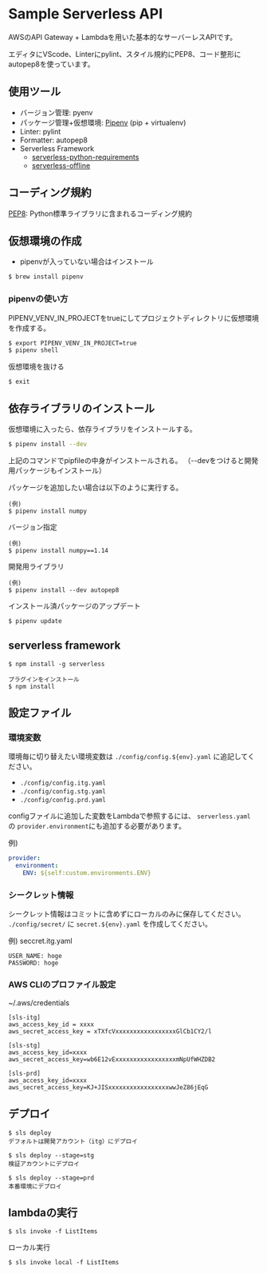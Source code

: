 # Sample Serverless API
AWSのAPI Gateway + Lambdaを用いた基本的なサーバーレスAPIです。

エディタにVScode、Linterにpylint、スタイル規約にPEP8、コード整形にautopep8を使っています。

## 使用ツール
- バージョン管理: pyenv
- パッケージ管理+仮想環境: [Pipenv](https://pipenv-ja.readthedocs.io/ja/translate-ja/) (pip + virtualenv)
- Linter: pylint
- Formatter: autopep8
- Serverless Framework 
  - [serverless-python-requirements](https://www.serverless.com/plugins/serverless-python-requirements)
  - [serverless-offline](https://github.com/dherault/serverless-offline)

## コーディング規約

[PEP8](https://pep8-ja.readthedocs.io/ja/latest/): Python標準ライブラリに含まれるコーディング規約

## 仮想環境の作成

- pipenvが入っていない場合はインストール

```bash
$ brew install pipenv
```

### pipenvの使い方

PIPENV_VENV_IN_PROJECTをtrueにしてプロジェクトディレクトリに仮想環境を作成する。

```bash
$ export PIPENV_VENV_IN_PROJECT=true
$ pipenv shell
```

仮想環境を抜ける
```
$ exit
```

## 依存ライブラリのインストール
仮想環境に入ったら、依存ライブラリをインストールする。

```bash
$ pipenv install --dev
```

上記のコマンドでpipfileの中身がインストールされる。
（--devをつけると開発用パッケージもインストール）

パッケージを追加したい場合は以下のように実行する。

```
(例)
$ pipenv install numpy
```

バージョン指定

```
(例)
$ pipenv install numpy==1.14
```

開発用ライブラリ

```
(例)
$ pipenv install --dev autopep8
```

インストール済パッケージのアップデート
```
$ pipenv update
```

## serverless framework

```
$ npm install -g serverless

プラグインをインストール
$ npm install
```

## 設定ファイル
### 環境変数

環境毎に切り替えたい環境変数は `./config/config.${env}.yaml` に追記してください。

- `./config/config.itg.yaml`
- `./config/config.stg.yaml`
- `./config/config.prd.yaml`

configファイルに追加した変数をLambdaで参照するには、 `serverless.yaml` の `provider.environment`にも追加する必要があります。

例) 
```yaml
provider:
  environment:
    ENV: ${self:custom.environments.ENV}
```

### シークレット情報

シークレット情報はコミットに含めずにローカルのみに保存してください。
`./config/secret/` に `secret.${env}.yaml` を作成してください。


例) seccret.itg.yaml
```
USER_NAME: hoge
PASSWORD: hoge
```

### AWS CLIのプロファイル設定

~/.aws/credentials
```
[sls-itg]
aws_access_key_id = xxxx
aws_secret_access_key = xTXfcVxxxxxxxxxxxxxxxxxGlCb1CY2/l

[sls-stg]
aws_access_key_id=xxxx
aws_secret_access_key=wb6E12vExxxxxxxxxxxxxxxxxmNpUfWHZDB2

[sls-prd]
aws_access_key_id=xxxx
aws_secret_access_key=KJ+JISxxxxxxxxxxxxxxxxxwwJeZ86jEqG
```

## デプロイ

```
$ sls deploy 
デフォルトは開発アカウント（itg）にデプロイ

$ sls deploy --stage=stg
検証アカウントにデプロイ

$ sls deploy --stage=prd
本番環境にデプロイ
```


## lambdaの実行

```
$ sls invoke -f ListItems
```

ローカル実行

```
$ sls invoke local -f ListItems
```


